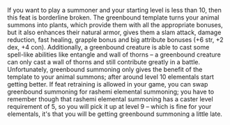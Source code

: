 If you want to play a summoner and your starting level is less than 10, then this feat is borderline broken. The greenbound template turns your animal summons into plants, which provide them with all the appropriate bonuses, but it also enhances their natural armor, gives them a slam attack, damage reduction, fast healing, grapple bonus and big attribute bonuses (+6 str, +2 dex, +4 con). Additionally, a greenbound creature is able to cast some spell-like abilities like entangle and wall of thorns – a greenbound creature can only cast a wall of thorns and still contribute greatly in a battle. Unfortunately, greenbound summoning only gives the benefit of the template to your animal summons; after around level 10 elementals start getting better. If feat retraining is allowed in your game, you can swap greenbound summoning for rashemi elemental summoning; you have to remember though that rashemi elemental summoning has a caster level requirement of 5, so you will pick it up at level 9 – which is fine for your elementals, it's that you will be getting greenbound summoning a little late.
